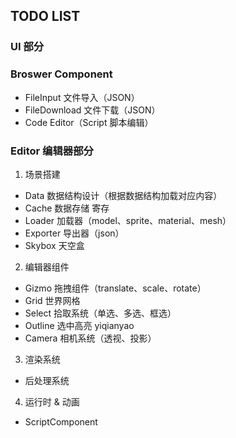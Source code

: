 ## TODO LIST

### UI 部分

### Broswer Component
- FileInput 文件导入（JSON）
- FileDownload 文件下载（JSON）
- Code Editor（Script 脚本编辑）

### Editor 编辑器部分

1. 场景搭建
- Data 数据结构设计（根据数据结构加载对应内容）
- Cache 数据存储 寄存
- Loader 加载器（model、sprite、material、mesh）
- Exporter 导出器（json）
- Skybox 天空盒

2. 编辑器组件
- Gizmo 拖拽组件（translate、scale、rotate）
- Grid 世界网格
- Select 拾取系统（单选、多选、框选）
- Outline 选中高亮                          yiqianyao
- Camera 相机系统（透视、投影）

3. 渲染系统
- 后处理系统

4. 运行时 & 动画
- ScriptComponent